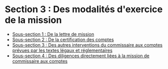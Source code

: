 # Section 3 : Des modalités d'exercice de la mission

- [Sous-section 1 : De la lettre de mission](sous-section-1)
- [Sous-section 2 : De la certification des comptes](sous-section-2)
- [Sous-section 3 : Des autres interventions du commissaire aux comptes prévues par les textes légaux et réglementaires](sous-section-3)
- [Sous-section 4 : Des diligences directement liées à la mission de commissaire aux comptes](sous-section-4)
